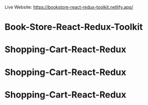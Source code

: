 Live Website: https://bookstore-react-redux-toolkit.netlify.app/

# Book-Store-React-Redux-Toolkit
# Shopping-Cart-React-Redux
# Shopping-Cart-React-Redux
# Shopping-Cart-React-Redux
